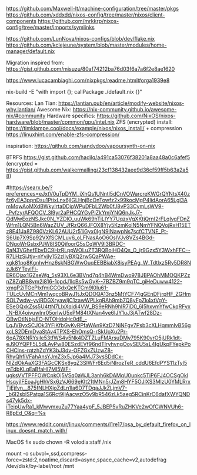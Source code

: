 https://github.com/Maxwell-lt/machine-configuration/tree/master/pkgs
https://github.com/xddxdd/nixos-config/tree/master/nixos/client-components
https://github.com/mrkkrp/nixos-config/tree/master/imports/symlinks

https://github.com/LunNova/nixos-configs/blob/dev/flake.nix
https://github.com/kclejeune/system/blob/master/modules/home-manager/default.nix

Migration inspired from: https://gist.github.com/misuzu/80af74212ba76d03f6a7a6f2e8ae1620

https://www.lucacambiaghi.com/nixpkgs/readme.html#orga1939e8

nix-build -E "with import <nixpkgs> {}; callPackage ./default.nix {}"

Resources:
Lan Tian: https://lantian.pub/en/article/modify-website/nixos-why.lantian/
Awesome Nix: https://nix-community.github.io/awesome-nix/#community
Hardware specifics: https://github.com/NixOS/nixos-hardware/blob/master/common/gpu/intel.nix
ZFS (encrypted) install: https://timklampe.cool/docs/example/nixos/nixos_install/ + compression https://linuxhint.com/enable-zfs-compression/

inspiration:
https://github.com/sandydoo/vapoursynth-on-nix


BTRFS
https://gist.github.com/hadilq/a491ca53076f38201a8aa48a0c6afef5 (encrypted = https://gist.github.com/walkermalling/23cf138432aee9d36cf59ff5b63a2a58)

#https://searx.be/?preferences=eJxtV0uTpDYM_jXhQs1UNntI5dCnVOWarcreKWGrQYNtsX40zfz6yEA3ppnDsu1PtixLnx6jIGLHnjBcOnTowfz2x99kocMgP4IidAorA65Lgl3AmMqwAoMXdBWkyIrtaDDipWPuDFbL2Wb0fJ8vP33CymLsWV9-_PvfzyrAFQOCV_3l9yr2aPHCQYGvPIZkYmjYNQ6nJkJ7-QdMwEozNSJkc0N_YZDlO_uuWk69hTiLIYY7UqzxVgXKtjQrnI2rFLqIvgFDnZWfm1LQN5Bn6WazZUV_JfRzQ66JFOX8Yjy5KzmKolN5NmYFNQVojRxH15ETz8E41Ja8Z980VzKL62AUU2r51iGyx0IgN9INawpNs7scfCTVNE_Pt-S6Up7X9Sp92VXfSCMLuv6_oLFNasAoO6OslVJv8VZs4BGd-DNgoWrGsbxPJW8IS0QjfoorG5sCqWV9I3BRDC-0aN3VGhefEbvDC9HzRLppWOLuZT3RQBoiHO4Qs_O_jr9Gzx5Y3WxhFFC--R7LHzSiJtjv-nYvjly152zIIyBXQ2rw5QaPWAe-xgk81po8KgnhvHnz6skNBGWwOuqEEBBiabX8isyPEAg_W_Tdtlxz5Ry5DR8NzJk6YTeylFi-ER6Ojax1GZseWg_5s93XL6e3BVnd7q4hB4WmDwo978JBPAOhMMOQKPZznZ8ZqBB8vm2i816-1opdJ1lcBs5wGyK--7BZBZ9m9qTC_giHeDuww4122-xmgP2iTGePIxfmjCCGdxQeKTCm9l0Iu61-TULcUvMCnMm1wqcoBRwJ1tJxQDOQA13nz5MtYCF74gGEnDFjrpHF_ZGHmSOL7wdw-yviRDGXryawIjC1zawWPLkgRAh9mb7Q8yFpZk4xtVgY-ESeGQxkZss5U4ttN7LIxXqidi4VW_BS9eRNh9hIR7iD0_6I5hxvmYfwCkqRFyx_N-BX4oivuwInr05orlwU5xPM84tXNan4ye6IJY1uJ3jATwf28Dz-QBwOtINbjsEO-NTOHdoHc0dE_-LqJVByxSCJOk3YFiKfbGvKvRPfaWAn9KzD7NjNFgv7Psb3cXLHqmmlvB56gxcLS2DEmDvaStAv4TPXS-EhOmsQ-rSkUoXu2Pr-6qA78XNRYsile53tfWS4v5Nk4DZTZLuFMArsuDMy795K90vrO5jURk1dt-eJ9OYQPF5L5dLAvPw80ESzdEVf96ndTIryhvngOoySEU5sL4IgUkpFYepkPoCHClns-rqtzhZdYK3bJ3dv-OFZGxZUzwZ8-RhyQhfiVFahAnsYJmZ3x5Jp6a4MJ73vsSDdCx-NIZdOkAaXG3FAGcCKSx8yqZ3SIWFr6Ed5iNIrozTeR_cddU6EfdPYS11zTyl5mTdbKLqEaBfaHI7MI5WF-ugksVVTPFFOWCpkOj5VSq0aWJL3anh6kDAMqU0upkc5TiP6FJ4OCSgOklHsqyjIFEpaJgHhVSx6zVJ669eKlt21tMNn5rJZm8HYF5OJlXS3MlzU0YMLRrxTjEjfvn__875fNLHXjoZdLn1la6D7TDqaJJkZLjmV7-_b6l2sblSPatga1S6Rct9IjAacwzO5v9bR546zLk5aeg5RCinKrC6dafXWYQNDs47yk5dx-iTeipUwRa1_kMwymxuZu77Yaa4ypF_5JBEP5vRuZHKVe2wOfCWNVUh6-R8pEd_O&q=%s


https://www.reddit.com/r/linux/comments/l1re17/psa_by_default_firefox_on_linux_doesnt_match_with/

MacOS fix
sudo chown -R volodia:staff /nix


mount -o subvol=,ssd,compress-force=zstd:2,noatime,discard=async,space_cache=v2,autodefrag /dev/disk/by-label/root /mnt